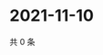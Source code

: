 # 2021-11-10

共 0 条

<!-- BEGIN WEIBO -->
<!-- 最后更新时间 Wed Nov 10 2021 14:17:33 GMT+0800 (China Standard Time) -->

<!-- END WEIBO -->
